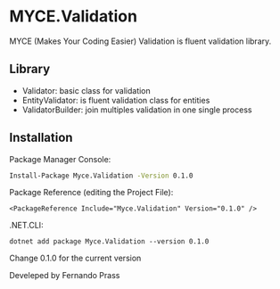 # MYCE.Validation
MYCE (Makes Your Coding Easier) Validation is fluent validation library.

## Library
- Validator: basic class for validation
- EntityValidator: is fluent validation class for entities
- ValidatorBuilder: join multiples validation in one single process


## Installation

Package Manager Console:

```sh
Install-Package Myce.Validation -Version 0.1.0
```

Package Reference (editing the Project File):
```
<PackageReference Include="Myce.Validation" Version="0.1.0" />
```

.NET.CLI:
```
dotnet add package Myce.Validation --version 0.1.0
```

Change 0.1.0 for the current version

Develeped by Fernando Prass